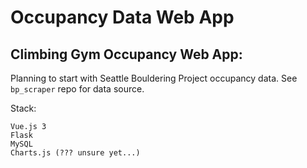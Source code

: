 # Occupancy Data Web App

## Climbing Gym Occupancy Web App:

Planning to start with Seattle Bouldering Project occupancy data. See `bp_scraper` repo for data source.

Stack:
```
Vue.js 3
Flask
MySQL
Charts.js (??? unsure yet...)
```

